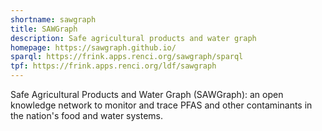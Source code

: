 ```yaml
---
shortname: sawgraph
title: SAWGraph
description: Safe agricultural products and water graph
homepage: https://sawgraph.github.io/
sparql: https://frink.apps.renci.org/sawgraph/sparql
tpf: https://frink.apps.renci.org/ldf/sawgraph
---
```


Safe Agricultural Products and Water Graph (SAWGraph): an open knowledge network to monitor and trace PFAS and other contaminants in the nation's food and water systems.
